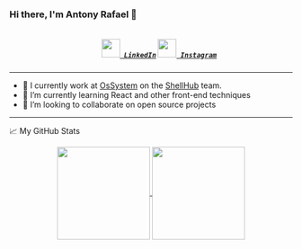 ### Hi there, I'm Antony Rafael 👋

<h5 align="center">
  <code>
    <a href="https://www.linkedin.com/in/antony-rafael-9924511a9/" title="LinkedIn Profile"><img width="33" src="https://github.com/zumrudu-anka/zumrudu-anka/blob/master/images/linkedin.svg"> LinkedIn</a></code>
  <code><a href="https://www.instagram.com/_antonyrafael/?hl=pt-br" title="Instagram Profile"><img width="33" src="https://github.com/zumrudu-anka/zumrudu-anka/blob/master/images/instagram.svg"> Instagram</a></code>
</h5>
<hr>

- 🔭 I currently work at [OsSystem](https://www.ossystems.com.br/) on the [ShellHub](https://www.shellhub.io/) team.
- 🌱 I’m currently learning React and other front-end techniques
- 👯 I’m looking to collaborate on open source projects

<hr>

📈 My GitHub Stats

<p align=center>
  <a href="https://github.com/anuraghazra/github-readme-stats" title="Go to Source" target="_blank">
    <img height=165 align="center" src="https://github-readme-stats.vercel.app/api?username=AntonyRafael&show_icons=true&theme=react">
  </a>
  <a href="https://github.com/anuraghazra/github-readme-stats" target="_blank">
  <img height=165 align="center" src="https://github-readme-stats.vercel.app/api/top-langs/?username=AntonyRafael&layout=compact&theme=react" />
  </a>
</p>
